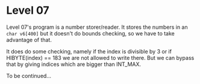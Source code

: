 # Level 07

Level 07's program is a number storer/reader.
It stores the numbers in an `char v6[400]` but it doesn't do bounds checking, so we have to take advantage of that.

It does do some checking, namely if the index is divisible by 3 or if HIBYTE(index) == 183 we are not allowed to write there.
But we can bypass that by giving indices which are bigger than INT_MAX.

To be continued...